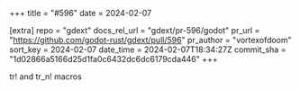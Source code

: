 +++
title = "#596"
date = 2024-02-07

[extra]
repo = "gdext"
docs_rel_url = "gdext/pr-596/godot"
pr_url = "https://github.com/godot-rust/gdext/pull/596"
pr_author = "vortexofdoom"
sort_key = 2024-02-07
date_time = 2024-02-07T18:34:27Z
commit_sha = "1d02866a5166d25d1fa0c6432dc6dc6179cda446"
+++

tr! and tr_n! macros
